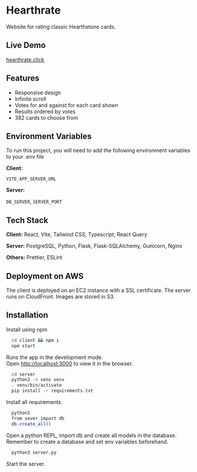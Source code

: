 # Hearthrate

Website for rating classic Hearthstone cards.

## Live Demo

[hearthrate.click](https://hearthrate.click/)

## Features

- Responsive design
- Infinite scroll
- Votes for and against for each card shown
- Results ordered by votes
- 382 cards to choose from

## Environment Variables

To run this project, you will need to add the following environment variables to your .env file

**Client:**

`VITE_APP_SERVER_URL`

**Server:**

`DB_SERVER`, `SERVER_PORT`

## Tech Stack

**Client:** React, Vite, Tailwind CSS, Typescript, React Query

**Server:** PostgreSQL, Python, Flask, Flask-SQLAlchemy, Gunicorn, Nginx

**Others:** Prettier, ESLint

## Deployment on AWS

The client is deployed on an EC2 instance with a SSL certificate. The server runs on CloudFront. Images are stored in S3.

## Installation

Install using npm

```bash
  cd client && npm i
  npm start
```

Runs the app in the development mode.\
Open [http://localhost:3000](http://localhost:3000) to view it in the browser.

```bash
  cd server
  python3 -m venv venv
  . venv/bin/activate
  pip install -r requirements.txt
```

Install all requirements.

```bash
  python3
  from sever import db
  db.create_all()
```

Open a python REPL, import db and create all models in the database.
Remember to create a database and set env variables beforehand.

```bash
  python3 server.py
```

Start the server.
